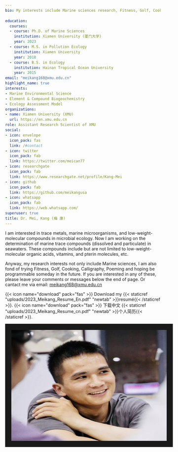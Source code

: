 ```yaml
--- 
bio: My interests include Marine sciences research, Fitness, Golf, Cooking, Calligraphy, Poeming and maybe programmable in the future.

education:
  courses:
  - course: Ph.D. of Marine Sciences
    institution: Xiamen University (厦门大学)
    year: 2023
  - course: M.S. in Pollution Ecology
    institution: Xiamen University 
    year: 2018
  - course: B.S. in Ecology
    institution: Hainan Tropical Ocean University
    year: 2015
email: "meikang168@xmu.edu.cn"
highlight_name: true
interests:
- Marine Environmental Science
- Element & Compound Biogeochemistry 
- Ecology Assessment Model
organizations:
- name: Xiamen University (XMU)
  url: https://en.xmu.edu.cn
role: Assistant Research Scientist of XMU
social:
- icon: envelope
  icon_pack: fas
  link: /#contact
- icon: twitter
  icon_pack: fab
  link: https://twitter.com/meican77
- icon: researchgate
  icon_pack: fab
  link: https://www.researchgate.net/profile/Kang-Mei
- icon: github
  icon_pack: fab
  link: https://github.com/meikangusa
- icon: whatsapp
  icon_pack: fab
  link: https://web.whatsapp.com/
superuser: true
title: Dr. Mei, Kang (梅 康)
---
```


I am interested in trace metals, marine microorganisms, and low-weight-molecular compounds in microbial ecology. Now I am working on the determination of marine trace compounds (dissolved and particulate) in seawaters. These compounds include but are not limited to low-weight-molecular organic acids, vitamins, and pterin molecules, etc.

Anyway, my research interests not only include Marine sciences, I am also fond of trying Fitness, Golf, Cooking, Calligraphy, Poeming and hoping be programmable someday in the future. If you are interested in any of these, please leave your comments or messages below the end of page. Or cantact me via email: meikang168@xmu.edu.cn

 {{< icon name="download" pack="fas" >}} Download my {{< staticref "uploads/2023_Meikang_Resume_En.pdf" "newtab" >}}resumé{{< /staticref >}}.               {{< icon name="download" pack="fas" >}} 下载中文 {{< staticref "uploads/2023_Meikang_Resume_cn.pdf" "newtab" >}}个人简历{{< /staticref >}}.

<a href="https://www.youtube.com/watch?v=4Lbu8HisDdM
" target="_blank"><img src="https://github.com/meikangusa/meikangusa.github.io/blob/main/content/authors/admin/avatar.jpg" 
alt="IMAGE ALT TEXT HERE" width="720" height="360" border="20" /></a>
